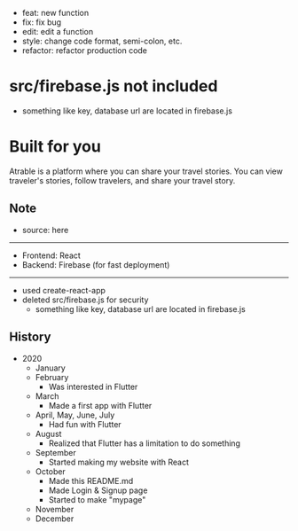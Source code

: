 * feat: new function
* fix: fix bug
* edit: edit a function
* style: change code format, semi-colon, etc.
* refactor: refactor production code

src/firebase.js not included
===
* something like key, database url are located in firebase.js

Built for you 
===

Atrable is a platform where you can share your travel stories. You can view traveler's stories, follow travelers, and share your travel story.

Note
---

* source: here
---
* Frontend: React
* Backend: Firebase (for fast deployment)
---
* used create-react-app
* deleted src/firebase.js for security
  - something like key, database url are located in firebase.js



History
---

* 2020
  - January
  - February
    + Was interested in Flutter
  - March
    + Made a first app with Flutter
  - April, May, June, July
    + Had fun with Flutter
  - August
    + Realized that Flutter has a limitation to do something
  - September
    + Started making my website with React
  - October
    + Made this README.md
    + Made Login & Signup page
    + Started to make "mypage"
  - November
  - December
